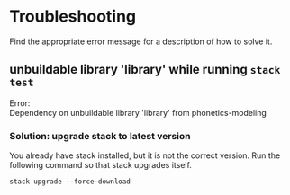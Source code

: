 # Troubleshooting
Find the appropriate error message for a description of how to solve it.

## unbuildable library 'library' while running `stack test`

Error:      
    Dependency on unbuildable library 'library' from phonetics-modeling


### Solution: upgrade stack to latest version
You already have stack installed, but it is not the correct version.
Run the following command so that stack upgrades itself.

`stack upgrade --force-download`

